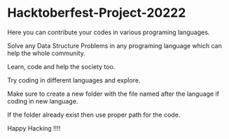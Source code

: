 # Hacktoberfest-Project-20222

Here you can contribute your codes in various programing languages.

Solve any Data Structure Problems in any programing language which can help the whole community.

Learn, code and help the society too.

Try coding in different languages and explore.

Make sure to create a new folder with the file named after the language if coding in new language.

If the folder already exist then use proper path for the code.

Happy Hacking !!!!

